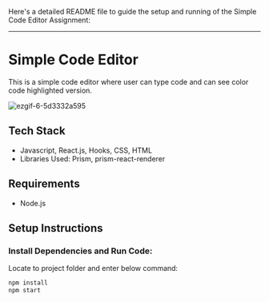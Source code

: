 Here's a detailed README file to guide the setup and running of the Simple Code Editor Assignment:

---

# Simple Code Editor
This is a simple code editor where user can type code and can see color code highlighted version.

![ezgif-6-5d3332a595](https://github.com/consolebuddy/Code_Editor_Assignment/assets/36247021/1376b716-4328-49e4-8e03-17dde4574491)


## Tech Stack

- Javascript, React.js, Hooks, CSS, HTML
- Libraries Used: Prism, prism-react-renderer

## Requirements

- Node.js

## Setup Instructions

### Install Dependencies and Run Code:
Locate to project folder and enter below command:

```bash
npm install
npm start
```
